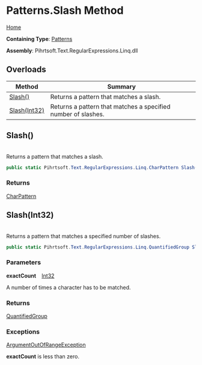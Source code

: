 # Patterns\.Slash Method

[Home](../../../../../../README.md)

**Containing Type**: [Patterns](../README.md)

**Assembly**: Pihrtsoft\.Text\.RegularExpressions\.Linq\.dll

## Overloads

| Method | Summary |
| ------ | ------- |
| [Slash()](#Pihrtsoft_Text_RegularExpressions_Linq_Patterns_Slash) | Returns a pattern that matches a slash\. |
| [Slash(Int32)](#Pihrtsoft_Text_RegularExpressions_Linq_Patterns_Slash_System_Int32_) | Returns a pattern that matches a specified number of slashes\. |

## Slash\(\) <a id="Pihrtsoft_Text_RegularExpressions_Linq_Patterns_Slash"></a>

\
Returns a pattern that matches a slash\.

```csharp
public static Pihrtsoft.Text.RegularExpressions.Linq.CharPattern Slash()
```

### Returns

[CharPattern](../../CharPattern/README.md)

## Slash\(Int32\) <a id="Pihrtsoft_Text_RegularExpressions_Linq_Patterns_Slash_System_Int32_"></a>

\
Returns a pattern that matches a specified number of slashes\.

```csharp
public static Pihrtsoft.Text.RegularExpressions.Linq.QuantifiedGroup Slash(int exactCount)
```

### Parameters

**exactCount** &ensp; [Int32](https://docs.microsoft.com/en-us/dotnet/api/system.int32)

A number of times a character has to be matched\.

### Returns

[QuantifiedGroup](../../QuantifiedGroup/README.md)

### Exceptions

[ArgumentOutOfRangeException](https://docs.microsoft.com/en-us/dotnet/api/system.argumentoutofrangeexception)

**exactCount** is less than zero\.

